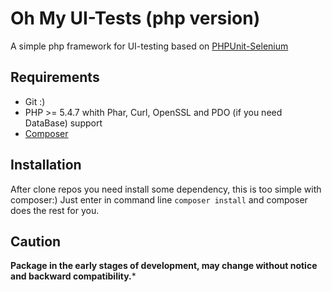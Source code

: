 Oh My UI-Tests (php version)
========

A simple php framework for UI-testing based on [PHPUnit-Selenium](https://github.com/sebastianbergmann/phpunit-selenium)

## Requirements
* Git :)
* PHP >= 5.4.7 whith Phar, Curl, OpenSSL and PDO (if you need DataBase) support
* [Composer](http://getcomposer.org/)

## Installation
After clone repos you need install some dependency, this is too simple with composer:)
Just enter in command line `composer install` and composer does the rest for you.

## Сaution
**Package in the early stages of development, may change without notice and backward compatibility.*** 